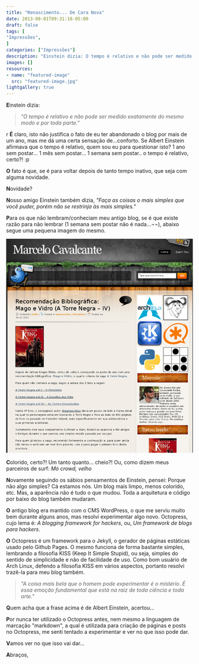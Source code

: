 ```yaml
---
title: "Renascimento... De Cara Nova"
date: 2013-08-01T09:31:18-05:00
draft: false
tags: [
"Impressões",
]
categories: ["Impressões"]
description: "Einstein dizia: O tempo é relativo e não pode ser medido exatamente do mesmo modo e por toda parte. - Portanto, quem sou eu para julgar?"
images: []
resources:
- name: "featured-image"
  src: "featured-image.jpg"
lightgallery: true
---
```

**E**instein dizia:

> *"O tempo é relativo e não pode ser medido exatamente do mesmo modo e por toda parte."*

<!--more-->
r
**É** claro, isto não justifica o fato de eu ter abandonado o blog por mais de um ano, mas me dá uma certa sensação de...conforto. Se Albert Einstein afirmava que o tempo é relativo, quem sou eu para questionar isto? 1 ano sem postar... 1 mês sem postar... 1 semana sem postar.. o tempo é relativo, certo?! :p

**O** fato é que, se é para voltar depois de tanto tempo inativo, que seja com alguma novidade.

**N**ovidade?

**N**osso amigo Einstein também dizia, *"Faça as coisas o mais simples que você puder, porém não se restrinja às mais simples."*

**P**ara os que não lembram/conheciam meu antigo blog, se é que existe razão para não lembrar (1 semana sem postar não é nada...¬¬), abaixo segue uma pequena imagem do mesmo.

![Antigo blog](old_blog.png)

**C**olorido, certo?! Um tanto quanto... cheio?! Ou, como dizem meus parceiros de surf: *Mó crowd, velho*

**N**ovamente seguindo os sábios pensamentos de Einstein, pensei: Porque não algo simples? Cá estamos nós. Um blog mais limpo, menos colorido, etc. Mas, a aparência não é tudo o que mudou. Toda a arquitetura e código por baixo do blog também mudaram.

**O** antigo blog era mantido com o CMS WordPress, o que me serviu muito bem durante alguns anos, mas resolvi experimentar algo novo. Octopress, cujo lema é: *A blogging framework for hackers*, ou, *Um framework de blogs para hackers*.

**O** Octopress é um framework para o Jekyll, o gerador de páginas estáticas usado pelo Github Pages. O mesmo funciona de forma bastante simples, lembrando a filosofia KISS (Keep It Simple Stupid), ou seja, simples do sentido de simplicidade e não de facilidade de uso. Como bom usuário de Arch Linux, defendo a filosofia KISS em vários aspectos, portanto resolvi trazê-la para meu blog também.

>*"A coisa mais bela que o homem pode experimentar é o mistério. É essa emoção fundamental que está na raiz de toda ciência e toda arte."*

**Q**uem acha que a frase acima é de Albert Einstein, acertou...

**P**or nunca ter utilizado o Octopress antes, nem mesmo a linguagem de marcação "markdown", a qual é utilizada para criação de páginas e posts no Octopress, me senti tentado a experimentar e ver no que isso pode dar.

**V**amos ver no que isso vai dar...

**A**braços,
